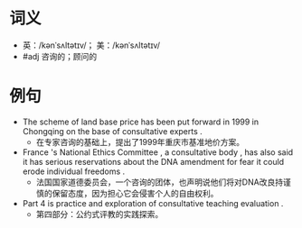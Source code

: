 # 词义
- 英：/kənˈsʌltətɪv/； 美：/kənˈsʌltətɪv/
- #adj 咨询的；顾问的
# 例句
- The scheme of land base price has been put forward in 1999 in Chongqing on the base of consultative experts .
	- 在专家咨询的基础上，提出了1999年重庆市基准地价方案。
- France 's National Ethics Committee , a consultative body , has also said it has serious reservations about the DNA amendment for fear it could erode individual freedoms .
	- 法国国家道德委员会，一个咨询的团体，也声明说他们将对DNA改良持谨慎的保留态度，因为担心它会侵害个人的自由权利。
- Part 4 is practice and exploration of consultative teaching evaluation .
	- 第四部分：公约式评教的实践探索。
